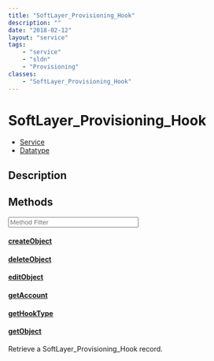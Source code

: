 ```yaml
---
title: "SoftLayer_Provisioning_Hook"
description: ""
date: "2018-02-12"
layout: "service"
tags:
    - "service"
    - "sldn"
    - "Provisioning"
classes:
    - "SoftLayer_Provisioning_Hook"
---
```

# SoftLayer_Provisioning_Hook
<div id='service-datatype'>
    <ul id='sldn-reference-tabs'>
    <li id='service'> <a href='/reference/services/SoftLayer_Provisioning_Hook' >Service</a></li>    <li id='datatype'> <a href='/reference/datatypes/SoftLayer_Provisioning_Hook' >Datatype</a></li>
    </ul>
</div>

## Description




        
<div id="properties" class="content service-content">

## Methods

<div class="view-filters">
    <div class="clearfix">
        <div class="search-input-box">
            <input placeholder="Method Filter" onkeyup="titleSearch(inputId='edit-combine', divId='method-div', elementClass='method-row')" 
                type="text" id="edit-combine" value="" size="30" maxlength="128" class="form-text">
        </div>
    </div>
</div>

<div id="method-div">

<div class="method-row">

#### [createObject](/reference/services/SoftLayer_Provisioning_Hook/createObject)

</div>

<div class="method-row">

#### [deleteObject](/reference/services/SoftLayer_Provisioning_Hook/deleteObject)

</div>

<div class="method-row">

#### [editObject](/reference/services/SoftLayer_Provisioning_Hook/editObject)

</div>

<div class="method-row">

#### [getAccount](/reference/services/SoftLayer_Provisioning_Hook/getAccount)

</div>

<div class="method-row">

#### [getHookType](/reference/services/SoftLayer_Provisioning_Hook/getHookType)

</div>

<div class="method-row">

#### [getObject](/reference/services/SoftLayer_Provisioning_Hook/getObject)
Retrieve a SoftLayer_Provisioning_Hook record.
</div>
</div>

</div>

